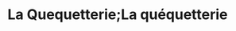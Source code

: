 ---
title: "La Quequetterie;La quéquetterie"
url: /paris/la-quequetterie-la-quequetterie/
shop: Konditorei
---